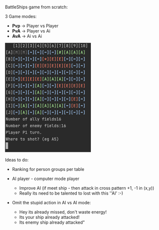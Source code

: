 BattleShips game from scratch:

3 Game modes:


- <b>Pvp</b> -> Player vs Player
- <b>PvA</b> -> Player vs Ai
- <b>AvA</b> -> Ai vs Ai

![Screen.png](Screen.png)

Ideas to do:

- Ranking for person groups per table
- AI player - computer mode player
   - Improve AI (if meet ship - then attack in cross pattern +1, -1 in (x,y))
   - Really its need to be talented to lost with this ''AI' :-)
- Omit the stupid action in AI vs AI mode:

    - Hey its already missed, don't waste energy!
    - Its your ship already attacked!
    - Its enemy ship already attacked"